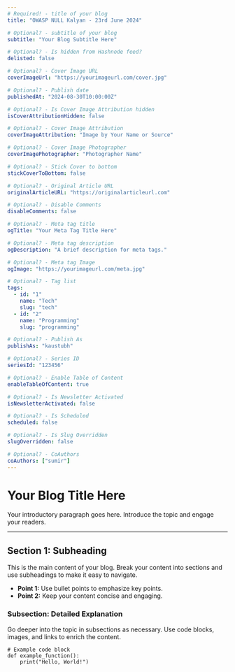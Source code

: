 ```yaml
---
# Required! - title of your blog
title: "OWASP NULL Kalyan - 23rd June 2024"

# Optional? - subtitle of your blog
subtitle: "Your Blog Subtitle Here"

# Optional? - Is hidden from Hashnode feed?
delisted: false

# Optional? - Cover Image URL
coverImageUrl: "https://yourimageurl.com/cover.jpg"

# Optional? - Publish date
publishedAt: "2024-08-30T10:00:00Z"

# Optional? - Is Cover Image Attribution hidden
isCoverAttributionHidden: false

# Optional? - Cover Image Attribution
coverImageAttribution: "Image by Your Name or Source"

# Optional? - Cover Image Photographer
coverImagePhotographer: "Photographer Name"

# Optional? - Stick Cover to bottom
stickCoverToBottom: false

# Optional? - Original Article URL
originalArticleURL: "https://originalarticleurl.com"

# Optional? - Disable Comments
disableComments: false

# Optional? - Meta tag title
ogTitle: "Your Meta Tag Title Here"

# Optional? - Meta tag description
ogDescription: "A brief description for meta tags."

# Optional? - Meta tag Image
ogImage: "https://yourimageurl.com/meta.jpg"

# Optional? - Tag list
tags:
  - id: "1"
    name: "Tech"
    slug: "tech"
  - id: "2"
    name: "Programming"
    slug: "programming"

# Optional? - Publish As
publishAs: "kaustubh"

# Optional? - Series ID 
seriesId: "123456"

# Optional? - Enable Table of Content
enableTableOfContent: true

# Optional? - Is Newsletter Activated
isNewsletterActivated: false

# Optional? - Is Scheduled
scheduled: false

# Optional? - Is Slug Overridden
slugOverridden: false

# Optional? - CoAuthors
coAuthors: ["sumir"]
---
```


# Your Blog Title Here

Your introductory paragraph goes here. Introduce the topic and engage your readers.

---

## Section 1: Subheading

This is the main content of your blog. Break your content into sections and use subheadings to make it easy to navigate.

- **Point 1:** Use bullet points to emphasize key points.
- **Point 2:** Keep your content concise and engaging.

### Subsection: Detailed Explanation

Go deeper into the topic in subsections as necessary. Use code blocks, images, and links to enrich the content.

```code
# Example code block
def example_function():
    print("Hello, World!")
